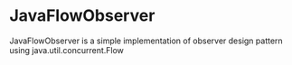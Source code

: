 # JavaFlowObserver
JavaFlowObserver is a simple implementation of observer design pattern using java.util.concurrent.Flow
